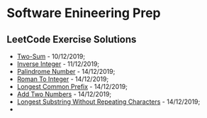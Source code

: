 # Software Enineering Prep

## LeetCode Exercise Solutions

 * [Two-Sum](leetCodeSolutions/src/twoSum.cpp) - 10/12/2019;
 * [Inverse Integer](leetCodeSolutions/src/inverseInteger.cpp) - 11/12/2019;
 * [Palindrome Number](leetCodeSolutions/src/palindromeNumber.cpp) - 14/12/2019;
 * [Roman To Integer](leetCodeSolutions/src/romanToInteger.cpp) - 14/12/2019;
 * [Longest Common Prefix](leetCodeSolutions/src/longestCommonPrefix.cpp) - 14/12/2019;
 * [Add Two Numbers](leetCodeSolutions/src/addTwoNumbers.cpp) - 14/12/2019;
 * [Longest Substring Without Repeating Characters](leetCodeSolutions/src/longestSubstringWithoutRepeatingCharacters.cpp) - 14/12/2019;
 * 
 